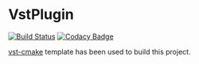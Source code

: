 # VstPlugin

[![Build Status](https://travis-ci.com/agil3b3ast/VstPlugin.svg?token=aqeb9Hb9mBSzepyDsVGA&branch=master)](https://travis-ci.com/agil3b3ast/VstPlugin) [![Codacy Badge](https://app.codacy.com/project/badge/Grade/037b856cd3b843ca9105525ac0260681)](https://www.codacy.com?utm_source=github.com&amp;utm_medium=referral&amp;utm_content=agil3b3ast/VstPlugin&amp;utm_campaign=Badge_Grade)

[vst-cmake](https://github.com/gmoe/vst-cmake) template has been used to build this project.
